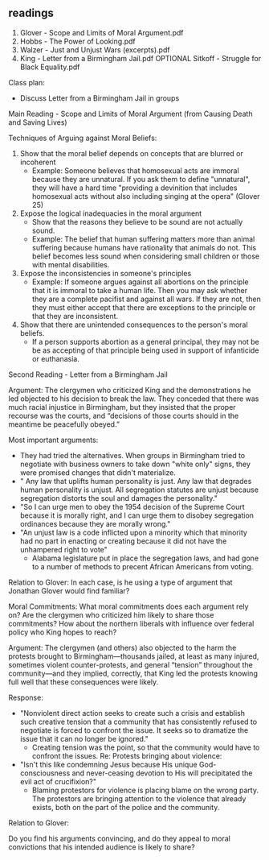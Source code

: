 ## readings 
1. Glover - Scope and Limits of Moral Argument.pdf
2. Hobbs - The Power of Looking.pdf
3. Walzer - Just and Unjust Wars (excerpts).pdf
4. King - Letter from a Birmingham Jail.pdf
OPTIONAL Sitkoff - Struggle for Black Equality.pdf 

Class plan: 
- Discuss Letter from a Birmingham Jail in groups

Main Reading - Scope and Limits of Moral Argument (from Causing Death and Saving Lives)

Techniques of Arguing against Moral Beliefs: 
1. Show that the moral belief depends on concepts that are blurred or incoherent
    - Example: Someone believes that homosexual acts are immoral because they are unnatural. If you ask them to define "unnatural", they will have a hard time "providing a devinition that includes homosexual acts without also including singing at the opera" (Glover 25)
2. Expose the logical inadequacies in the moral argument
    - Show that the reasons they believe to be sound are not actually sound.
    - Example: The belief that human suffering matters more than animal suffering because humans have rationality that animals do not. This belief becomes less sound when considering small children or those with mental disabilities.
3. Expose the inconsistencies in someone's principles
    - Example: If someone argues against all abortions on the principle that it is immoral to take a human life. Then you may ask whether they are a complete pacifist and against all wars. If they are not, then they must either accept that there are exceptions to the principle or that they are inconsistent.
4. Show that there are unintended consequences to the person's moral beliefs.
    - If a person supports abortion as a general principal, they may not be be as accepting of that principle being used in support of infanticide or euthanasia.

Second Reading - Letter from a Birmingham Jail

Argument: The clergymen who criticized King and the demonstrations he led objected to his decision to break the law. They conceded that there was much racial injustice in Birmingham, but they insisted that the proper recourse was the courts, and “decisions of those courts should in the meantime be peacefully obeyed.”

Most important arguments:
- They had tried the alternatives. When groups in Birmingham tried to negotiate with business owners to take down "white only" signs, they were promised changes that didn't materialize.
- " Any law that uplifts human personality is just. Any law that degrades human personality is unjust. All segregation statutes are unjust because segregation distorts the soul and damages the personality."
- "So I can urge men to obey the 1954 decision of the Supreme Court because it is morally right, and I can urge them to disobey segregation ordinances because they are morally wrong."
- "An unjust law is a code inflicted upon a minority which that minority had no part in enacting or creating because it did not have the unhampered right to vote"
    - Alabama legislature put in place the segregation laws, and had gone to a number of methods to precent African Americans from voting.

Relation to Glover:
In each case, is he using a type of argument that Jonathan Glover would find familiar?

Moral Commitments:
What moral commitments does each argument rely on?
Are the clergymen who criticized him likely to share those commitments?
How about the northern liberals with influence over federal policy who King hopes to reach?


Argument: The clergymen (and others) also objected to the harm the protests brought to Birmingham—thousands jailed, at least as many injured, sometimes violent counter-protests, and general “tension” throughout the community—and they implied, correctly, that King led the protests knowing full well that these consequences were likely.

Response:
- "Nonviolent direct action seeks to create such a crisis and establish such creative tension that a community that has consistently refused to negotiate is forced to confront the issue. It seeks so to dramatize the issue that it can no longer be ignored."
    - Creating tension was the point, so that the community would have to confront the issues.
Re: Protests bringing about violence:
- "Isn't this like condemning Jesus because His unique God-consciousness and never-ceasing devotion to His will precipitated the evil act of crucifixion?"
    - Blaming protestors for violence is placing blame on the wrong party. The protestors are bringing attention to the violence that already exists, both on the part of the police and the community.

Relation to Glover:

Do you find his arguments convincing, and do they appeal to moral convictions that his intended audience is likely to share?







